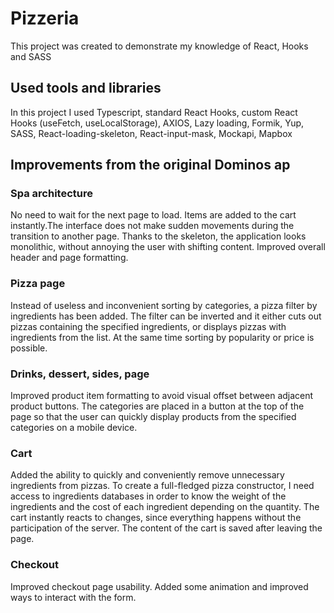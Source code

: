 # Pizzeria

This project was created to demonstrate my knowledge of React, Hooks and SASS

## Used tools and libraries

In this project I used Typescript, standard React Hooks, custom React Hooks (useFetch, useLocalStorage), AXIOS, Lazy loading, Formik, Yup, SASS, React-loading-skeleton, React-input-mask, Mockapi, Mapbox

## Improvements from the original Dominos ap

### Spa architecture

No need to wait for the next page to load. Items are added to the cart instantly.The interface does not make sudden movements during the transition to another page. Thanks to the skeleton, the application looks monolithic, without annoying the user with shifting content. Improved overall header and page formatting.

### Pizza page

Instead of useless and inconvenient sorting by categories, a pizza filter by ingredients has been added. The filter can be inverted and it either cuts out pizzas containing the specified ingredients, or displays pizzas with ingredients from the list. At the same time sorting by popularity or price is possible.

### Drinks, dessert, sides, page

Improved product item formatting to avoid visual offset between adjacent product buttons. The categories are placed in a button at the top of the page so that the user can quickly display products from the specified categories on a mobile device.

### Сart

Added the ability to quickly and conveniently remove unnecessary ingredients from pizzas. To create a full-fledged pizza constructor, I need access to ingredients databases in order to know the weight of the ingredients and the cost of each ingredient depending on the quantity. The cart instantly reacts to changes, since everything happens without the participation of the server. The content of the cart is saved after leaving the page.

### Checkout

Improved checkout page usability. Added some animation and improved ways to interact with the form.
